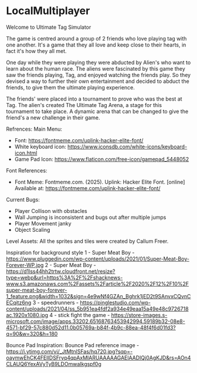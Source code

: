 # LocalMultiplayer

Welcome to Ultimate Tag Simulator 

The game is centred around a group of 2 friends who love playing tag with one another. It's a game that they all love and keep close to their hearts, in fact it's how they all met.

One day while they were playing they were abducted by Alien's who want to learn about the human race. The aliens were fascinated by this game they saw the friends playing, Tag, and enjoyed watching the friends play. So they devised a way to further their own entertainment and decided to abduct the friends, to give them the ultimate playing experience.

The friends' were placed into a tournament to prove who was the best at Tag. The alien's created The Ultimate Tag Arena, a stage for this tournament to take place. A dynamic arena that can be changed to give the friend's a new challenge in their game. 

Refrences:
Main Menu: 
- Font: https://fontmeme.com/uplink-hacker-elite-font/
- White keyboard icon: https://www.iconsdb.com/white-icons/keyboard-icon.html
- Game Pad Icon: https://www.flaticon.com/free-icon/gamepad_5448052


Font References:
- Font Meme: Fontmeme.com. (2025). Uplink: Hacker Elite Font. [online] Available at: https://fontmeme.com/uplink-hacker-elite-font/


Current Bugs:
- Player Collison with obstacles 
- Wall Jumping is inconsistent and bugs out after multiple jumps 
- Player Movement janky 
- Object Scaling 


Level Assets:
All the sprites and tiles were created by Callum Freer.

Inspiration for background style
1 - Super Meat Boy - https://www.pluggedin.com/wp-content/uploads/2021/01/Super-Meat-Boy-Forever-WP.jpg
2 - Super Meat Boy - https://d1lss44hh2trtw.cloudfront.net/resize?type=webp&url=https%3A%2F%2Fshacknews-www.s3.amazonaws.com%2Fassets%2Farticle%2F2020%2F12%2F10%2Fsuper-meat-boy-forever-1_feature.png&width=1032&sign=4e9wNf4GZAn_Bghrk1jED2t9SAnvxCQvnCECqitz6ng
3 - speedrunners - https://pinglestudio.com/wp-content/uploads/2021/04/ss_5b951ea4fdf2a934e49eaa15a49e48c9726718ac.1920x1080.jpg
4 - stick fight the game - https://store-images.s-microsoft.com/image/apps.33202.65168763453942994.59189b32-08e8-4571-bf29-57c880d52d11.0b05769a-b84f-4b9c-88ea-48f4f6d01fd3?q=90&w=320&h=180

Bounce Pad Inspiration:
Bounce Pad reference image - https://i.ytimg.com/vi/_JtMtnlSFas/hq720.jpg?sqp=-oaymwEhCK4FEIIDSFryq4qpAxMIARUAAAAAGAElAADIQj0AgKJD&rs=AOn4CLAUQ6YexAVyTyB9LDOmwaIkgspf0g
